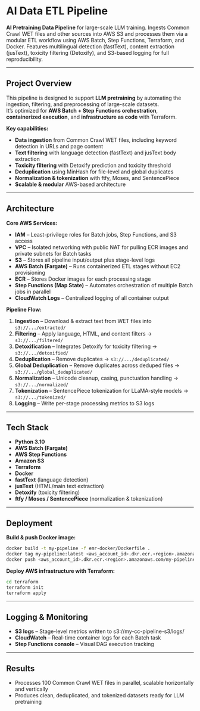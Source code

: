 # AI Data ETL Pipeline

**AI Pretraining Data Pipeline** for large-scale LLM training. Ingests Common Crawl WET files and other sources into AWS S3 and processes them via a modular ETL workflow using AWS Batch, Step Functions, Terraform, and Docker. Features multilingual detection (fastText), content extraction (jusText), toxicity filtering (Detoxify), and S3-based logging for full reproducibility.

---

## Project Overview
This pipeline is designed to support **LLM pretraining** by automating the ingestion, filtering, and preprocessing of large-scale datasets.  
It’s optimized for **AWS Batch + Step Functions orchestration**, **containerized execution**, and **infrastructure as code** with Terraform.

**Key capabilities:**
- **Data ingestion** from Common Crawl WET files, including keyword detection in URLs and page content
- **Text filtering** with language detection (fastText) and jusText body extraction
- **Toxicity filtering** with Detoxify prediction and toxicity threshold
- **Deduplication** using MinHash for file-level and global duplicates
- **Normalization & tokenization** with ftfy, Moses, and SentencePiece
- **Scalable & modular** AWS-based architecture

---

## Architecture
**Core AWS Services:**
- **IAM** – Least-privilege roles for Batch jobs, Step Functions, and S3 access
- **VPC** – Isolated networking with public NAT for pulling ECR images and private subnets for Batch tasks
- **S3** – Stores all pipeline input/output plus stage-level logs
- **AWS Batch (Fargate)** – Runs containerized ETL stages without EC2 provisioning
- **ECR** – Stores Docker images for each processing stage
- **Step Functions (Map State)** – Automates orchestration of multiple Batch jobs in parallel
- **CloudWatch Logs** – Centralized logging of all container output

**Pipeline Flow:**
1. **Ingestion** – Download & extract text from WET files into `s3://.../extracted/`
2. **Filtering** – Apply language, HTML, and content filters → `s3://.../filtered/`
3. **Detoxification** – Integrates Detoxify for toxicity filtering → `s3://.../detoxified/`
4. **Deduplication** – Remove duplicates → `s3://.../deduplicated/`
5. **Global Deduplication** – Remove duplicates across deduped files → `s3://.../global_deduplicated/`
6. **Normalization** – Unicode cleanup, casing, punctuation handling → `s3://.../normalized/`
7. **Tokenization** – SentencePiece tokenization for LLaMA-style models → `s3://.../tokenized/`
8. **Logging** – Write per-stage processing metrics to S3 logs

---

## Tech Stack
- **Python 3.10**
- **AWS Batch (Fargate)**
- **AWS Step Functions**
- **Amazon S3**
- **Terraform**
- **Docker**
- **fastText** (language detection)
- **jusText** (HTML/main text extraction)
- **Detoxify** (toxicity filtering)
- **ftfy / Moses / SentencePiece** (normalization & tokenization)

---

## Deployment
**Build & push Docker image:**
```bash
docker build -t my-pipeline -f emr-docker/Dockerfile .
docker tag my-pipeline:latest <aws_account_id>.dkr.ecr.<region>.amazonaws.com/my-pipeline:latest
docker push <aws_account_id>.dkr.ecr.<region>.amazonaws.com/my-pipeline:latest
```

**Deploy AWS infrastructure with Terraform:**
```bash
cd terraform
terraform init
terraform apply
```

---

## Logging & Monitoring
- **S3 logs** – Stage-level metrics written to s3://my-cc-pipeline-s3/logs/
- **CloudWatch** – Real-time container logs for each Batch task
- **Step Functions console** – Visual DAG execution tracking

---

## Results
- Processes 100 Common Crawl WET files in parallel, scalable horizontally and vertically
- Produces clean, deduplicated, and tokenized datasets ready for LLM pretraining
